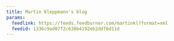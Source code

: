 ```yaml
---
title: Martin Kleppmann's blog
params:
  feedlink: https://feeds.feedburner.com/martinkl?format=xml
  feedid: 1336c9ad07f2c638b4192eb2ddf6d11d
---
```

